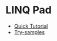 # LINQ Pad

* [Quick Tutorial](https://youtu.be/reRfw22XG18)
* [Try-samples](https://github.com/dotnet/try-samples)

